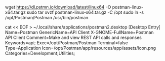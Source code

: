 wget https://dl.pstmn.io/download/latest/linux64 -O postman-linux-x64.tar.gz
sudo tar xvzf postman-linux-x64.tar.gz -C /opt
sudo ln -s /opt/Postman/Postman /usr/bin/postman
 
cat << EOF > ~/.local/share/applications/postman2.desktop
[Desktop Entry]
Name=Postman
GenericName=API Client
X-GNOME-FullName=Postman API Client
Comment=Make and view REST API calls and responses
Keywords=api;
Exec=/opt/Postman/Postman
Terminal=false
Type=Application
Icon=/opt/Postman/app/resources/app/assets/icon.png
Categories=Development;Utilities;